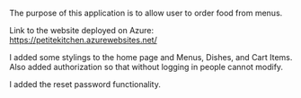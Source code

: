 The purpose of this application is to allow user to order food from menus. 

Link to the website deployed on Azure: https://petitekitchen.azurewebsites.net/

I added some stylings to the home page and Menus, Dishes, and Cart Items. Also added authorization so that without logging in people cannot modify.

I added the reset password functionality. 